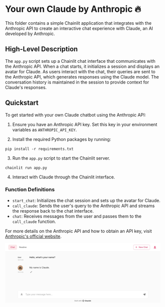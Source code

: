 # Your own Claude by Anthropic 🔥

This folder contains a simple Chainlit application that integrates with the Anthropic API to create an interactive chat experience with Claude, an AI developed by Anthropic.

## High-Level Description

The `app.py` script sets up a Chainlit chat interface that communicates with the Anthropic API. When a chat starts, it initializes a session and displays an avatar for Claude. As users interact with the chat, their queries are sent to the Anthropic API, which generates responses using the Claude model. The conversation history is maintained in the session to provide context for Claude's responses.

## Quickstart

To get started with your own Claude chatbot using the Anthropic API:

1. Ensure you have an Anthropic API key. Set this key in your environment variables as `ANTHROPIC_API_KEY`.

2. Install the required Python packages by running:
```shell
pip install -r requirements.txt
```
3. Run the `app.py` script to start the Chainlit server.
```shell
chainlit run app.py
```

4. Interact with Claude through the Chainlit interface.

### Function Definitions

- `start_chat`: Initializes the chat session and sets up the avatar for Claude.
- `call_claude`: Sends the user's query to the Anthropic API and streams the response back to the chat interface.
- `chat`: Receives messages from the user and passes them to the `call_claude` function.

For more details on the Anthropic API and how to obtain an API key, visit [Anthropic's official website](https://www.anthropic.com/).

![Anthropic](./anthropic.jpg)